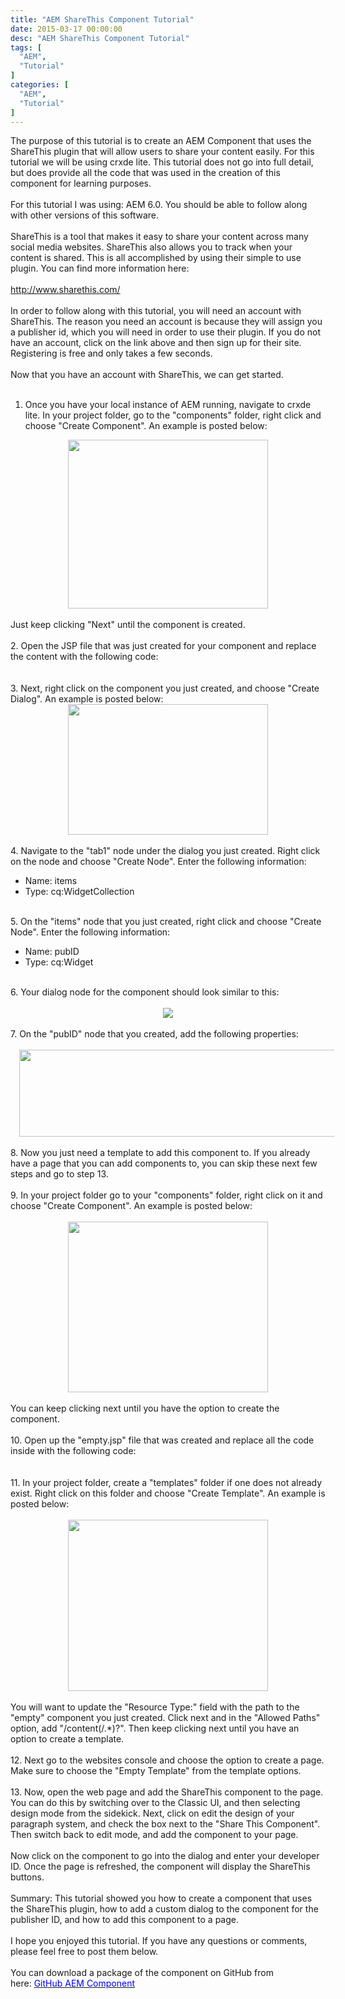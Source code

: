 ```yaml
---
title: "AEM ShareThis Component Tutorial"
date: 2015-03-17 00:00:00
desc: "AEM ShareThis Component Tutorial"
tags: [
  "AEM",
  "Tutorial"
]
categories: [
  "AEM",
  "Tutorial"
]
---
```


The purpose of this tutorial is to create an AEM Component that uses the ShareThis plugin that will allow users to share your content easily. For this tutorial we will be using crxde lite. This tutorial does not go into full detail, but does provide all the code that was used in the creation of this component for learning purposes.<br />
<br />
For this tutorial I was using: AEM 6.0. You should be able to follow along with other versions of this software.<br />
<br />
ShareThis is a tool that makes it easy to share your content across many social media websites. ShareThis also allows you to track when your content is shared. This is all accomplished by using their simple to use plugin. You can find more information here:<br />
<br />
<a href="http://www.sharethis.com/" target="_blank"><span style="color: blue;">http://www.sharethis.com/</span></a><br />
<br />
In order to follow along with this tutorial, you will need an account with ShareThis. The reason you need an account is because they will assign you a publisher id, which you will need in order to use their plugin. If you do not have an account, click on the link above and then sign up for their site. Registering is free and only takes a few seconds.<br />
<br />
Now that you have an account with ShareThis, we can get started.<br />
<br />
1. Once you have your local instance of AEM running, navigate to crxde lite. In your project folder, go to the "components" folder, right click and choose "Create Component". An example is posted below:<br />
<div class="separator" style="clear: both; text-align: center;">
<a href="http://4.bp.blogspot.com/-lb4CWpxNKO8/VQcTabTLhwI/AAAAAAAAAGY/sGiFnd8EdPE/s1600/Untitled.png" imageanchor="1" style="margin-left: 1em; margin-right: 1em;"><img border="0" height="270" src="https://4.bp.blogspot.com/-lb4CWpxNKO8/VQcTabTLhwI/AAAAAAAAAGY/sGiFnd8EdPE/s1600/Untitled.png" width="320" /></a></div>
<br />
Just keep clicking "Next" until the component is created.<br />
<br />
2. Open the JSP file that was just created for your component and replace the content with the following code:<br />
<br />
<script src="https://gist.github.com/scottwestover/e68ff636c0885f8f5eff.js"></script><br />
3. Next, right click on the component you just created, and choose "Create Dialog". An example is posted below:<br />
<div class="separator" style="clear: both; text-align: center;">
<a href="http://4.bp.blogspot.com/-i14Le1YV-P0/VQcWFQjAcJI/AAAAAAAAAGk/X5z-6ZjH1NQ/s1600/Untitled2.png" imageanchor="1" style="margin-left: 1em; margin-right: 1em;"><img border="0" height="209" src="https://4.bp.blogspot.com/-i14Le1YV-P0/VQcWFQjAcJI/AAAAAAAAAGk/X5z-6ZjH1NQ/s1600/Untitled2.png" width="320" /></a></div>
<br />
4. Navigate to the "tab1" node under the dialog you just created. Right click on the node and choose "Create Node". Enter the following information:<br />
<ul>
<li>Name: items</li>
<li>Type: cq:WidgetCollection</li>
</ul>
<div>
<br />
5. On the "items" node that you just created, right click and choose "Create Node". Enter the following information:</div>
<div>
<ul>
<li>Name: pubID</li>
<li>Type: cq:Widget</li>
</ul>
<div>
<br />
6. Your dialog node for the component should look similar to this:</div>
</div>
<div>
<br /></div>
<div class="separator" style="clear: both; text-align: center;">
<a href="http://4.bp.blogspot.com/-iI5L4j5-KyY/VQcYRFk3csI/AAAAAAAAAGw/fxifMjkNTk4/s1600/Untitled3.png" imageanchor="1" style="margin-left: 1em; margin-right: 1em;"><img border="0" src="https://4.bp.blogspot.com/-iI5L4j5-KyY/VQcYRFk3csI/AAAAAAAAAGw/fxifMjkNTk4/s1600/Untitled3.png" /></a></div>
<div>
<br /></div>
7. On the "pubID" node that you created, add the following properties:<br />
<br />
<div class="separator" style="clear: both; text-align: center;">
<a href="http://3.bp.blogspot.com/-0GaSmgwGTuo/VQcYpaZiugI/AAAAAAAAAG4/lPhETNu4YS0/s1600/Untitled4.png" imageanchor="1" style="margin-left: 1em; margin-right: 1em;"><img border="0" height="139" src="https://3.bp.blogspot.com/-0GaSmgwGTuo/VQcYpaZiugI/AAAAAAAAAG4/lPhETNu4YS0/s1600/Untitled4.png" width="640" /></a></div>
<br />
<div class="separator" style="clear: both;">
8. Now you just need a template to add this component to. If you already have a page that you can add components to, you can skip these next few steps and go to step 13.&nbsp;</div>
<div class="separator" style="clear: both;">
<br /></div>
<div class="separator" style="clear: both;">
9. In your project folder go to your "components" folder, right click on it and choose "Create Component". An example is posted below:</div>
<div class="separator" style="clear: both;">
<br /></div>
<div class="separator" style="clear: both; text-align: center;">
<a href="http://3.bp.blogspot.com/-llJTWS3GJow/VQMX7OTdVsI/AAAAAAAAAFs/s8YQHchzyiQ/s1600/Untitled.png" imageanchor="1" style="margin-left: 1em; margin-right: 1em;"><img border="0" height="273" src="https://3.bp.blogspot.com/-llJTWS3GJow/VQMX7OTdVsI/AAAAAAAAAFs/s8YQHchzyiQ/s1600/Untitled.png" width="320" /></a></div>
<div class="separator" style="clear: both;">
<br /></div>
<div class="separator" style="clear: both;">
You can keep clicking next until you have the option to create the component.</div>
<div class="separator" style="clear: both;">
<br /></div>
<div class="separator" style="clear: both;">
10. Open up the "empty.jsp" file that was created and replace all the code inside with the following code:</div>
<div class="separator" style="clear: both;">
<br /></div>
<br />
<div class="separator" style="clear: both;">
11. In your project folder, create a "templates" folder if one does not already exist. Right click on this folder and choose "Create Template". An example is posted below:</div>
<div class="separator" style="clear: both;">
<br /></div>
<div class="separator" style="clear: both; text-align: center;">
<a href="http://2.bp.blogspot.com/-r_vZ8o4yf2w/VQMbOCy8YKI/AAAAAAAAAGE/33tY-YG3ksU/s1600/Untitled2.png" imageanchor="1" style="margin-left: 1em; margin-right: 1em;"><img border="0" height="274" src="https://2.bp.blogspot.com/-r_vZ8o4yf2w/VQMbOCy8YKI/AAAAAAAAAGE/33tY-YG3ksU/s1600/Untitled2.png" width="320" /></a></div>
<div class="separator" style="clear: both;">
<br /></div>
<div class="separator" style="clear: both; text-align: center;">
</div>
<div class="separator" style="clear: both;">
You will want to update the "Resource Type:" field with the path to the "empty" component you just created. Click next and in the "Allowed Paths" option, add "/content(/.*)?". Then keep clicking next until you have an option to create a template.&nbsp;</div>
<div class="separator" style="clear: both;">
<br /></div>
<div class="separator" style="clear: both;">
12. Next go to the websites console and choose the option to create a page. Make sure to choose the "Empty Template" from the template options.</div>
<div class="separator" style="clear: both;">
<br /></div>
<div class="separator" style="clear: both;">
13. Now, open the web page and add the ShareThis component to the page. You can do this by switching over to the Classic UI, and then selecting design mode from the sidekick. Next, click on edit the design of your paragraph system, and check the box next to the "Share This Component". Then switch back to edit mode, and add the component to your page.</div>
<div class="separator" style="clear: both;">
<br /></div>
<div class="separator" style="clear: both;">
Now click on the component to go into the dialog and enter your developer ID. Once the page is refreshed, the component will display the ShareThis buttons.</div>
<br />
Summary: This tutorial showed you how to create a component that uses the ShareThis plugin, how to add a custom dialog to the component for the publisher ID, and how to add this component to a page.<br />
<br />
I hope you enjoyed this tutorial. If you have any questions or comments, please feel free to post them below.<br />
<br />
You can download a package of the component on GitHub from here:&nbsp;<a href="https://github.com/scottwestover/ShareThis-AEM-Component" target="_blank"><span style="color: blue;">GitHub AEM Component</span></a>